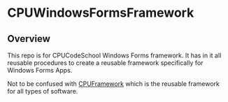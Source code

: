 # CPUWindowsFormsFramework

## Overview

This repo is for CPUCodeSchool Windows Forms framework. It has in it all reusable procedures to create a reusable framework specifically for Windows Forms Apps.

Not to be confused with <a href="https://github.com/shmielminz/CPUFramework">CPUFramework</a> which is the reusable framework for all types of software.
